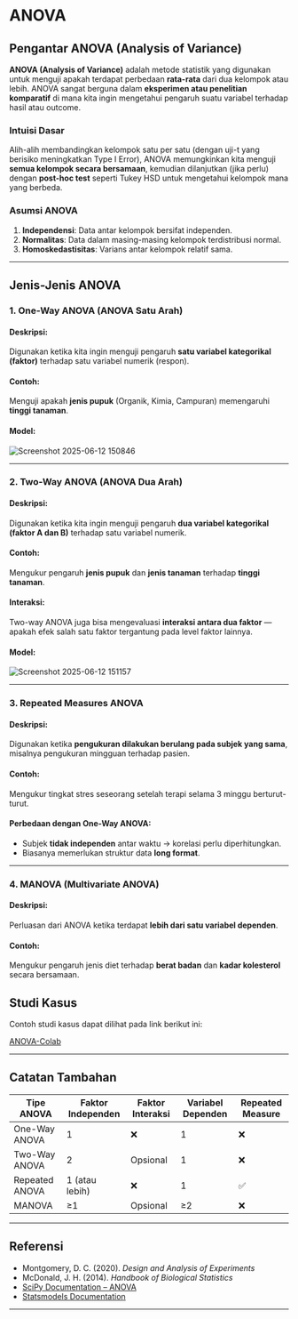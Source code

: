 # ANOVA

## Pengantar ANOVA (Analysis of Variance)

**ANOVA (Analysis of Variance)** adalah metode statistik yang digunakan untuk menguji apakah terdapat perbedaan **rata-rata** dari dua kelompok atau lebih. ANOVA sangat berguna dalam **eksperimen atau penelitian komparatif** di mana kita ingin mengetahui pengaruh suatu variabel terhadap hasil atau outcome.

### Intuisi Dasar

Alih-alih membandingkan kelompok satu per satu (dengan uji-t yang berisiko meningkatkan Type I Error), ANOVA memungkinkan kita menguji **semua kelompok secara bersamaan**, kemudian dilanjutkan (jika perlu) dengan **post-hoc test** seperti Tukey HSD untuk mengetahui kelompok mana yang berbeda.

### Asumsi ANOVA

1. **Independensi**: Data antar kelompok bersifat independen.
2. **Normalitas**: Data dalam masing-masing kelompok terdistribusi normal.
3. **Homoskedastisitas**: Varians antar kelompok relatif sama.

---

## Jenis-Jenis ANOVA

### 1. One-Way ANOVA (ANOVA Satu Arah)

#### Deskripsi:
Digunakan ketika kita ingin menguji pengaruh **satu variabel kategorikal (faktor)** terhadap satu variabel numerik (respon).

#### Contoh:
Menguji apakah **jenis pupuk** (Organik, Kimia, Campuran) memengaruhi **tinggi tanaman**.

#### Model:

![Screenshot 2025-06-12 150846](https://github.com/user-attachments/assets/2ee20579-f51a-42a6-8a05-a6a5332e48c6)

---

### 2. Two-Way ANOVA (ANOVA Dua Arah)

#### Deskripsi:
Digunakan ketika kita ingin menguji pengaruh **dua variabel kategorikal (faktor A dan B)** terhadap satu variabel numerik.

#### Contoh:
Mengukur pengaruh **jenis pupuk** dan **jenis tanaman** terhadap **tinggi tanaman**.

#### Interaksi:
Two-way ANOVA juga bisa mengevaluasi **interaksi antara dua faktor** — apakah efek salah satu faktor tergantung pada level faktor lainnya.

#### Model:

![Screenshot 2025-06-12 151157](https://github.com/user-attachments/assets/e0a0d73f-3a81-4b3a-8e9d-06d8f94c8f60)

---

### 3. Repeated Measures ANOVA

#### Deskripsi:
Digunakan ketika **pengukuran dilakukan berulang pada subjek yang sama**, misalnya pengukuran mingguan terhadap pasien.

#### Contoh:
Mengukur tingkat stres seseorang setelah terapi selama 3 minggu berturut-turut.

#### Perbedaan dengan One-Way ANOVA:
- Subjek **tidak independen** antar waktu → korelasi perlu diperhitungkan.
- Biasanya memerlukan struktur data **long format**.

---

### 4. MANOVA (Multivariate ANOVA)

#### Deskripsi:
Perluasan dari ANOVA ketika terdapat **lebih dari satu variabel dependen**.

#### Contoh:
Mengukur pengaruh jenis diet terhadap **berat badan** dan **kadar kolesterol** secara bersamaan.

## Studi Kasus
Contoh studi kasus dapat dilihat pada link berikut ini:

[ANOVA-Colab](https://colab.research.google.com/drive/1M_FVmONHZm7K9naaBKl0rBhBBNNhAdgg?usp=sharing) 

---

## Catatan Tambahan

| Tipe ANOVA         | Faktor Independen | Faktor Interaksi | Variabel Dependen | Repeated Measure |
|--------------------|-------------------|------------------|-------------------|------------------|
| One-Way ANOVA      | 1                 | ❌               | 1                 | ❌               |
| Two-Way ANOVA      | 2                 | Opsional         | 1                 | ❌               |
| Repeated ANOVA     | 1 (atau lebih)    | ❌               | 1                 | ✅               |
| MANOVA             | ≥1                | Opsional         | ≥2                | ❌               |

---

## Referensi

- Montgomery, D. C. (2020). *Design and Analysis of Experiments*
- McDonald, J. H. (2014). *Handbook of Biological Statistics*
- [SciPy Documentation – ANOVA](https://docs.scipy.org/doc/scipy/reference/generated/scipy.stats.f_oneway.html)
- [Statsmodels Documentation](https://www.statsmodels.org/stable/anova.html)

---



